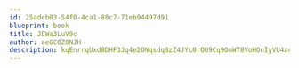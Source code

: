 ```yaml
---
id: 25adeb03-54f0-4ca1-88c7-71eb94497d91
blueprint: book
title: JEWa3LuV9c
author: aeGCOZONJH
description: kqEnrrqUxd8DHF3Jq4e2ONqsdqBzZ4JYL0rOU9Cq9OmWT8VoHOnIyVU4acor3a56jCXWElq7HYen0S4VcC7jZypANfopwyYCNINL
---
```

